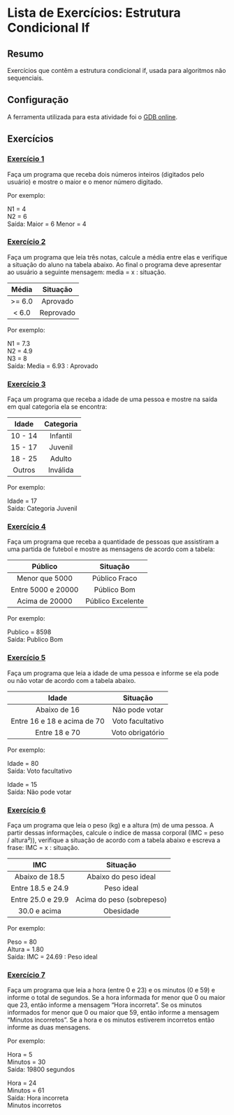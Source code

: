 # Lista de Exercícios: Estrutura Condicional If

## Resumo
Exercícios que contêm a estrutura condicional if, usada para algoritmos não sequenciais.

## Configuração
A ferramenta utilizada para esta atividade foi o [GDB online](https://www.onlinegdb.com).

## Exercícios

### [Exercício 1](./Exercicio_01.java)
Faça um programa que receba dois números inteiros (digitados pelo usuário) e mostre o maior e o menor número digitado.

Por exemplo:

N1 = 4
<br>
N2 = 6
<br>
Saída: Maior = 6 Menor = 4

### [Exercício 2](./Exercicio_02.java)
Faça um programa que leia três notas, calcule a média entre elas e verifique a situação do aluno na tabela abaixo. Ao final o programa deve apresentar ao usuário a seguinte mensagem: media = x : situação.

|  Média |  Situação |
|:------:|:---------:|
| >= 6.0 |  Aprovado |
|  < 6.0 | Reprovado |

Por exemplo:

N1 = 7.3
<br>
N2 = 4.9
<br>
N3 = 8
<br>
Saída: Media = 6.93 : Aprovado

### [Exercício 3](./Exercicio_03.java)
Faça um programa que receba a idade de uma pessoa e mostre na saída em qual categoria ela se encontra:

|  Idade  | Categoria |
|:-------:|:---------:|
| 10 - 14 |  Infantil |
| 15 - 17 |  Juvenil  |
| 18 - 25 |   Adulto  |
|  Outros |  Inválida |

Por exemplo:

Idade = 17
<br>
Saída: Categoria Juvenil

### [Exercício 4](./Exercicio_04.java)
Faça um programa que receba a quantidade de pessoas que assistiram a uma partida de futebol e mostre as mensagens de acordo com a tabela:

|       Público      |      Situação     |
|:------------------:|:-----------------:|
|   Menor que 5000   |   Público Fraco   |
| Entre 5000 e 20000 |    Público Bom    |
|   Acima de 20000   | Público Excelente |

Por exemplo:

Publico = 8598
<br>
Saída: Publico Bom

### [Exercício 5](./Exercicio_05.java)
Faça um programa que leia a idade de uma pessoa e informe se ela pode ou não votar de acordo com a tabela abaixo.

|            Idade            |     Situação     |
|:---------------------------:|:----------------:|
| Abaixo de 16                | Não pode votar   |
| Entre 16 e 18 e acima de 70 | Voto facultativo |
| Entre 18 e 70               | Voto obrigatório |

Por exemplo:

Idade = 80
<br>
Saída: Voto facultativo

Idade = 15
<br>
Saída: Não pode votar

### [Exercício 6](./Exercicio_06.java)
Faça um programa que leia o peso (kg) e a altura (m) de uma pessoa. A partir dessas informações, calcule o índice de massa corporal (IMC = peso / altura²)), verifique a situação de acordo com a tabela abaixo e escreva a frase: IMC = x : situação.

|        IMC        |          Situação         |
|:-----------------:|:-------------------------:|
| Abaixo de 18.5    | Abaixo do peso ideal      |
| Entre 18.5 e 24.9 | Peso ideal                |
| Entre 25.0 e 29.9 | Acima do peso (sobrepeso) |
| 30.0 e acima      | Obesidade                 |

Por exemplo:

Peso = 80
<br>
Altura = 1.80
<br>
Saída: IMC = 24.69 : Peso ideal


### [Exercício 7](./Exercicio_07.java)
Faça um programa que leia a hora (entre 0 e 23) e os minutos (0 e 59) e informe o total de segundos. Se a hora informada for menor que 0 ou maior que 23, então informe a mensagem “Hora incorreta”. Se os minutos informados for menor que 0 ou maior que 59, então informe a mensagem “Minutos incorretos”. Se a hora e os minutos estiverem incorretos então informe as duas mensagens.

Por exemplo:

Hora = 5
<br>
Minutos = 30
<br>
Saída: 19800 segundos

Hora = 24
<br>
Minutos = 61
<br>
Saída: Hora incorreta
<br>
Minutos incorretos
